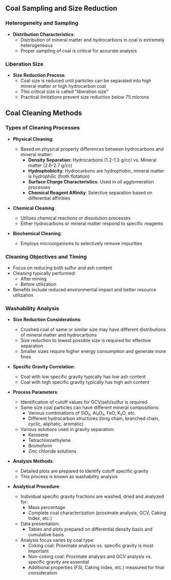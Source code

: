 ## Coal Sampling and Size Reduction

### Heterogeneity and Sampling

- **Distribution Characteristics**:
  - Distribution of mineral matter and hydrocarbons in coal is extremely heterogeneous
  - Proper sampling of coal is critical for accurate analysis

### Liberation Size

- **Size Reduction Process**:
  - Coal size is reduced until particles can be separated into high mineral matter or high hydrocarbon coal
  - This critical size is called "liberation size"
  - Practical limitations prevent size reduction below 75 microns

## Coal Cleaning Methods

### Types of Cleaning Processes

- **Physical Cleaning**:

  - Based on physical property differences between hydrocarbons and mineral matter:
    - **Density Separation**: Hydrocarbons (1.2-1.3 g/cc) vs. Mineral matter (2.6-2.7 g/cc)
    - **Hydrophobicity**: Hydrocarbons are hydrophobic, mineral matter is hydrophilic (froth flotation)
    - **Surface Charge Characteristics**: Used in oil agglomeration processes
    - **Chemical Reagent Affinity**: Selective separation based on differential affinities

- **Chemical Cleaning**:

  - Utilizes chemical reactions or dissolution processes
  - Either hydrocarbons or mineral matter respond to specific reagents

- **Biochemical Cleaning**:
  - Employs microorganisms to selectively remove impurities

### Cleaning Objectives and Timing

- Focus on reducing both sulfur and ash content
- Cleaning typically performed:
  - After mining
  - Before utilization
- Benefits include reduced environmental impact and better resource utilization

### Washability Analysis

- **Size Reduction Considerations**:

  - Crushed coal of same or similar size may have different distributions of mineral matter and hydrocarbons
  - Size reduction to lowest possible size is required for effective separation
  - Smaller sizes require higher energy consumption and generate more fines

- **Specific Gravity Correlation**:

  - Coal with low specific gravity typically has low ash content
  - Coal with high specific gravity typically has high ash content

- **Process Parameters**:

  - Identification of cutoff values for GCV/ash/sulfur is required
  - Same size coal particles can have different mineral compositions:
    - Various combinations of SiO₂, Al₂O₃, FeO, K₂O, etc.
    - Different hydrocarbon structures (long chain, branched chain, cyclic, aliphatic, aromatic)
  - Various solutions used in gravity separation:
    - Kerosene
    - Tetrachloroethylene
    - Bromoform
    - Zinc chloride solutions

- **Analysis Methods**:

  - Detailed plots are prepared to identify cutoff specific gravity
  - This process is known as washability analysis

- **Analytical Procedure**:
  - Individual specific gravity fractions are washed, dried and analyzed for:
    - Mass percentage
    - Complete coal characterization (proximate analysis, GCV, Caking Index, etc.)
  - Data presentation:
    - Tables and plots prepared on differential density basis and cumulative basis
  - Analysis focus varies by coal type:
    - Coking coal: Proximate analysis vs. specific gravity is most important
    - Non-coking coal: Proximate analysis and GCV analysis vs. specific gravity are essential
    - Additional properties (FSI, Caking index, etc.) measured for final consideration
